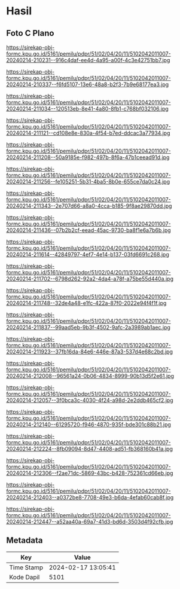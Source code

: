 # Hasil

## Foto C Plano

https://sirekap-obj-formc.kpu.go.id/5161/pemilu/pdpr/51/02/04/20/11/5102042011007-20240214-210231--916c4daf-ee4d-4a95-a00f-4c3e42751bb7.jpg

https://sirekap-obj-formc.kpu.go.id/5161/pemilu/pdpr/51/02/04/20/11/5102042011007-20240214-210337--f6fd5107-13e6-48a8-b2f3-7b9e68177ea3.jpg

https://sirekap-obj-formc.kpu.go.id/5161/pemilu/pdpr/51/02/04/20/11/5102042011007-20240214-211034--120513eb-8e41-4a80-8fb1-c768bf032106.jpg

https://sirekap-obj-formc.kpu.go.id/5161/pemilu/pdpr/51/02/04/20/11/5102042011007-20240214-211121--cd108e8e-830a-4f54-b7ed-ddcac3a77934.jpg

https://sirekap-obj-formc.kpu.go.id/5161/pemilu/pdpr/51/02/04/20/11/5102042011007-20240214-211208--50a9185e-f982-497b-8f6a-47b1ceead91d.jpg

https://sirekap-obj-formc.kpu.go.id/5161/pemilu/pdpr/51/02/04/20/11/5102042011007-20240214-211256--fe105251-5b31-4ba5-8b0e-655ce7da0c24.jpg

https://sirekap-obj-formc.kpu.go.id/5161/pemilu/pdpr/51/02/04/20/11/5102042011007-20240214-211343--2e707d66-a8a0-4cca-b185-9f8ae29870dd.jpg

https://sirekap-obj-formc.kpu.go.id/5161/pemilu/pdpr/51/02/04/20/11/5102042011007-20240214-211436--07b2b2cf-eead-45ac-9730-ba8f1e6a7b6b.jpg

https://sirekap-obj-formc.kpu.go.id/5161/pemilu/pdpr/51/02/04/20/11/5102042011007-20240214-211614--42849797-4ef7-4e14-b137-03fd6691c268.jpg

https://sirekap-obj-formc.kpu.go.id/5161/pemilu/pdpr/51/02/04/20/11/5102042011007-20240214-211702--6798d262-92a2-4da4-a78f-a75be55d440a.jpg

https://sirekap-obj-formc.kpu.go.id/5161/pemilu/pdpr/51/02/04/20/11/5102042011007-20240214-211748--32de4a48-e1fc-422a-87f0-2022e94f4f1f.jpg

https://sirekap-obj-formc.kpu.go.id/5161/pemilu/pdpr/51/02/04/20/11/5102042011007-20240214-211837--99aad5eb-9b3f-4502-9afc-2a3989ab1aec.jpg

https://sirekap-obj-formc.kpu.go.id/5161/pemilu/pdpr/51/02/04/20/11/5102042011007-20240214-211923--37fb16da-84e6-446e-87a3-537d4e68c2bd.jpg

https://sirekap-obj-formc.kpu.go.id/5161/pemilu/pdpr/51/02/04/20/11/5102042011007-20240214-212008--96561a24-0b06-4834-8999-90b13d5f2e61.jpg

https://sirekap-obj-formc.kpu.go.id/5161/pemilu/pdpr/51/02/04/20/11/5102042011007-20240214-212057--3f0bca3c-4030-4f24-a98d-2e2ddb465cf2.jpg

https://sirekap-obj-formc.kpu.go.id/5161/pemilu/pdpr/51/02/04/20/11/5102042011007-20240214-212140--61295720-f946-4870-935f-bde301c88b21.jpg

https://sirekap-obj-formc.kpu.go.id/5161/pemilu/pdpr/51/02/04/20/11/5102042011007-20240214-212224--8fb09094-8d47-4408-ad51-fb368160b41a.jpg

https://sirekap-obj-formc.kpu.go.id/5161/pemilu/pdpr/51/02/04/20/11/5102042011007-20240214-212306--f2ae71dc-5869-43bc-b428-752361cd66eb.jpg

https://sirekap-obj-formc.kpu.go.id/5161/pemilu/pdpr/51/02/04/20/11/5102042011007-20240214-212403--a0372be8-7708-49e3-b6da-4efab60cab8f.jpg

https://sirekap-obj-formc.kpu.go.id/5161/pemilu/pdpr/51/02/04/20/11/5102042011007-20240214-212447--a52aa40a-69a7-41d3-bd6d-3503d4f92cfb.jpg


## Metadata

| Key        | Value               |
| ---------- | ------------------- |
| Time Stamp | 2024-02-17 13:05:41 |
| Kode Dapil | 5101                |



